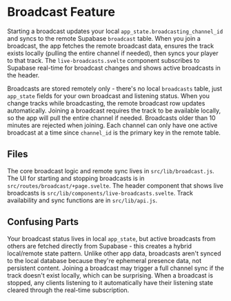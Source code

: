 # Broadcast Feature

Starting a broadcast updates your local `app_state.broadcasting_channel_id` and syncs to the remote Supabase `broadcast` table. When you join a broadcast, the app fetches the remote broadcast data, ensures the track exists locally (pulling the entire channel if needed), then syncs your player to that track. The `live-broadcasts.svelte` component subscribes to Supabase real-time for broadcast changes and shows active broadcasts in the header.

Broadcasts are stored remotely only - there's no local `broadcasts` table, just `app_state` fields for your own broadcast and listening status. When you change tracks while broadcasting, the remote broadcast row updates automatically. Joining a broadcast requires the track to be available locally, so the app will pull the entire channel if needed. Broadcasts older than 10 minutes are rejected when joining. Each channel can only have one active broadcast at a time since `channel_id` is the primary key in the remote table.

## Files

The core broadcast logic and remote sync lives in `src/lib/broadcast.js`. The UI for starting and stopping broadcasts is in `src/routes/broadcast/+page.svelte`. The header component that shows live broadcasts is `src/lib/components/live-broadcasts.svelte`. Track availability and sync functions are in `src/lib/api.js`.

## Confusing Parts

Your broadcast status lives in local `app_state`, but active broadcasts from others are fetched directly from Supabase - this creates a hybrid local/remote state pattern. Unlike other app data, broadcasts aren't synced to the local database because they're ephemeral presence data, not persistent content. Joining a broadcast may trigger a full channel sync if the track doesn't exist locally, which can be surprising. When a broadcast is stopped, any clients listening to it automatically have their listening state cleared through the real-time subscription.
